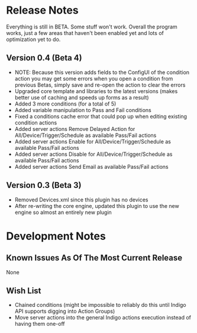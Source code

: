 Release Notes
==========

Everything is still in BETA.  Some stuff won't work.  Overall the program works, just a few areas that haven't been enabled yet and lots of optimization yet to do.  

Version 0.4 (Beta 4)
-----------------

* NOTE: Because this version adds fields to the ConfigUI of the condition action you may get some errors when you open a condition from previous Betas, simply save and re-open the action to clear the errors
* Upgraded core template and libraries to the latest versions (makes better use of caching and speeds up forms as a result)
* Added 3 more conditions (for a total of 5)
* Added variable manipulation to Pass and Fail conditions
* Fixed a conditions cache error that could pop up when editing existing condition actions
* Added server actions Remove Delayed Action for All/Device/Trigger/Schedule as available Pass/Fail actions
* Added server actions Enable for All/Device/Trigger/Schedule as available Pass/Fail actions
* Added server actions Disable for All/Device/Trigger/Schedule as available Pass/Fail actions
* Added server actions Send Email as available Pass/Fail actions


Version 0.3 (Beta 3)
-----------------

* Removed Devices.xml since this plugin has no devices
* After re-writing the core engine, updated this plugin to use the new engine so almost an entirely new plugin


Development Notes
==========


Known Issues As Of The Most Current Release
---------------

None

Wish List
---------------

* Chained conditions (might be impossible to reliably do this until Indigo API supports digging into Action Groups)
* Move server actions into the general Indigo actions execution instead of having them one-off